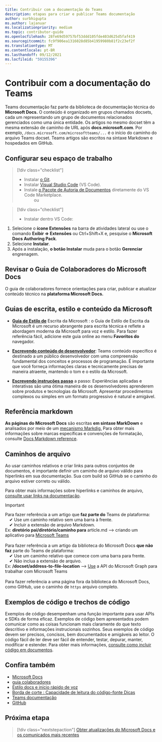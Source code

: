 ```yaml
---
title: Contribuir com a documentação do Teams
description: etapas para criar e publicar Teams documentação
author: surbhigupta
ms.author: lajanuar
ms.localizationpriority: medium
ms.topic: contributor-guide
ms.openlocfilehash: 28fe69d59757bf53ddd105fde403d625d5faf419
ms.sourcegitcommit: fc9f906ea1316028d85b41959980b81f2c23ef2f
ms.translationtype: MT
ms.contentlocale: pt-BR
ms.lasthandoff: 09/12/2021
ms.locfileid: "59155396"
---
```

# <a name="contribute-to-teams-documentation"></a>Contribuir com a documentação do Teams

Teams documentação faz parte da biblioteca de documentação técnica do **Microsoft Docs.** O conteúdo é organizado em grupos chamados docsets, cada um representando um grupo de documentos relacionados gerenciados como uma única entidade. Os artigos no mesmo docset têm a mesma extensão de caminho de URL após **docs.microsoft.com**. Por exemplo, `/docs.microsoft.com/microsoftteams/...` é o início do caminho do arquivo Teams docset. Teams artigos são escritos na sintaxe Markdown e hospedados em GitHub.

## <a name="set-up-your-workspace"></a>Configurar seu espaço de trabalho

> [!div class="checklist"]
>
> * Instalar [o Git](https://git-scm.com/book/en/v2/Getting-Started-Installing-Git).
> * Instalar [Visual Studio Code](https://code.visualstudio.com/) (VS Code).
> * Instale [o Pacote de Autoria de Documentos](https://marketplace.visualstudio.com/items?itemName=docsmsft.docs-authoring-pack) diretamente do VS Code Marketplace.
<br>&emsp;&emsp; ou

> [!div class="checklist"]
>
> * Instalar dentro VS Code:

   1. Selecione o **ícone Extensões** na barra de atividades lateral ou use o comando **Exibir => Extensões** ou Ctrl+Shift+X e, pesquise o **Microsoft Docs Authoring Pack**.
   1. Selecione **Instalar**.
   1. Após a instalação, **o botão Instalar** muda para o botão **Gerenciar** engrenagem.

## <a name="review-the-microsoft-docs-contributors-guide"></a>Revisar o Guia de Colaboradores do Microsoft Docs

O guia de colaboradores fornece orientações para criar, publicar e atualizar conteúdo técnico na **plataforma Microsoft Docs.** 

## <a name="microsoft-writing-style-and-content-guides"></a>Guias de escrita, estilo e conteúdo da Microsoft

* **[Guia de Estilo de](/style-guide/welcome)** Escrita da Microsoft : o Guia de Estilo de Escrita da Microsoft é um recurso abrangente para escrita técnica e reflete a abordagem moderna da Microsoft para voz e estilo. Para fazer referência fácil, adicione este guia online ao menu **Favoritos do** navegador.

* **[Escrevendo conteúdo de desenvolvedor](/style-guide/developer-content/)**: Teams conteúdo específico é destinado a um público desenvolvedor com uma compreensão fundamental dos conceitos e processos de programação. É importante que você forneça informações claras e tecnicamente precisas de maneira atraente, mantendo o tom e o estilo da Microsoft.

* **[Escrevendo instruções passo](/style-guide/procedures-instructions/writing-step-by-step-instructions)** a passo: Experiências aplicadas e interativas são uma ótima maneira de os desenvolvedores aprenderem sobre produtos e tecnologias da Microsoft. Apresentar procedimentos complexos ou simples em um formato progressivo é natural e amigável.

## <a name="markdown-reference"></a>Referência markdown

**As páginas do Microsoft Docs** são escritas **em sintaxe MarkDown** e analisados por meio de um [mecanismo Markdig.](https://github.com/lunet-io/markdig) Para obter mais informações sobre marcas específicas e convenções de formatação, consulte [Docs Markdown reference](/contribute/markdown-reference).

## <a name="file-paths"></a>Caminhos de arquivo

Ao usar caminhos relativos e criar links para outros conjuntos de documentos, é importante definir um caminho de arquivo válido para hiperlinks em sua documentação. Sua com build só GitHub se o caminho do arquivo estiver correto ou válido.
 
Para obter mais informações sobre hiperlinks e caminhos de arquivo, [consulte usar links na documentação](/contribute/how-to-write-links).

> [!IMPORTANT]
> Para fazer referência a um artigo que **faz parte do** Teams de plataforma:<br>
> &emsp;&#x2714; Use um caminho relativo sem uma barra à frente.<br>
> &emsp;&#x2714; Incluir a extensão de arquivo Markdown.<br>
>Ex: **diretório pai/diretório/caminho para** article.md —> criando um aplicativo para [Microsoft Teams](../concepts/building-an-app.md) <br><br>
> Para fazer referência a um artigo da biblioteca do Microsoft Docs **que não faz** parte do Teams de plataforma:<br>
> &emsp;&#x2714; Use um caminho relativo que comece com uma barra para frente.<br>
> &emsp;&#x2714; Não inclua a extensão de arquivo. <br> Ex: **/docset/address-to-file-location** —> [Use](/graph/api/resources/teams-api-overview) a API do Microsoft Graph para trabalhar com Microsoft Teams<br><br>
> Para fazer referência a uma página fora da biblioteca do Microsoft Docs, como GitHub, use o caminho de `https` arquivo completo.<br>

## <a name="code-samples-and-snippets"></a>Exemplos de código e trechos de código

Exemplos de código desempenham uma função importante para usar APIs e SDKs de forma eficaz. Exemplos de código bem apresentados podem comunicar como as coisas funcionam mais claramente do que texto descritivo e informações instrucionais sozinhos. Seus exemplos de código devem ser precisos, concisos, bem documentados e amigáveis ao leitor. O código fácil de ler deve ser fácil de entender, testar, depurar, manter, modificar e estender. Para obter mais informações, [consulte como incluir código em documentos](/contribute/code-in-docs).

## <a name="see-also"></a>Confira também

* [Microsoft Docs](/)
* [guia colaboradores](/contribute)
* [Estilo docs e início rápido de voz](/contribute/style-quick-start)
* [Borda de corte : Capacidade de leitura do código-fonte Dicas](/archive/msdn-magazine/2014/october/cutting-edge-source-code-readability-tips)
* [Teams documentação](/microsoftteams/platform/overview)
* [GitHub](https://github.com/MicrosoftDocs/msteams-docs/tree/master/msteams-platform)


## <a name="next-step"></a>Próxima etapa

> [!div class="nextstepaction"]
> [Obter atualizações do Microsoft Docs e os comunicados mais recentes](/teamblog)

